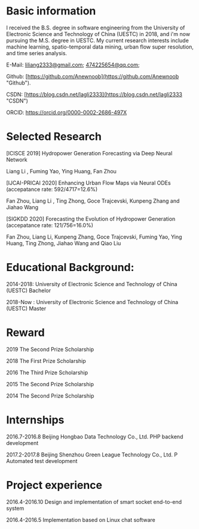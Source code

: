 # Basic information
I received the B.S. degree in software engineering from the University of Electronic Science and Technology of China (UESTC) in 2018, and i'm now pursuing the M.S. degree in UESTC. My current research interests include machine learning, spatio-temporal data mining, urban flow super resolution, and time series analysis.

E-Mail: liliang2333@gmail.com;  474225654@qq.com;

Github: [https://github.com/Anewnoob](https://github.com/Anewnoob "Github").

CSDN: [https://blog.csdn.net/lagli2333](https://blog.csdn.net/lagli2333 "CSDN")

ORCID: https://orcid.org/0000-0002-2686-497X

# Selected Research
[ICISCE 2019] Hydropower Generation Forecasting via Deep Neural Network

Liang Li , Fuming Yao, Ying Huang, Fan Zhou

[IJCAI-PRICAI 2020] Enhancing Urban Flow Maps via Neural ODEs (accepatance rate: 592/4717=12.6%)

Fan Zhou, Liang Li , Ting Zhong, Goce Trajcevski, Kunpeng Zhang and Jiahao Wang

[SIGKDD 2020] Forecasting the Evolution of Hydropower Generation (accepatance rate: 121/756=16.0%)

Fan Zhou, Liang Li, Kunpeng Zhang, Goce Trajcevski, Fuming Yao, Ying Huang, Ting Zhong, Jiahao Wang and Qiao Liu

# Educational Background:
2014-2018: University of Electronic Science and Technology of China (UESTC)  Bachelor

2018-Now : University of Electronic Science and Technology of China (UESTC)  Master
        
# Reward
2019 The Second Prize Scholarship

2018 The First Prize Scholarship

2016 The Third Prize Scholarship

2015 The Second Prize Scholarship

2014 The Second Prize Scholarship

# Internships
2016.7-2016.8 Beijing Hongbao Data Technology Co., Ltd. PHP backend development

2017.2-2017.8 Beijing Shenzhou Green League Technology Co., Ltd. P Automated test development

# Project experience
2016.4-2016.10 Design and implementation of smart socket end-to-end system

2016.4-2016.5 Implementation based on Linux chat software
